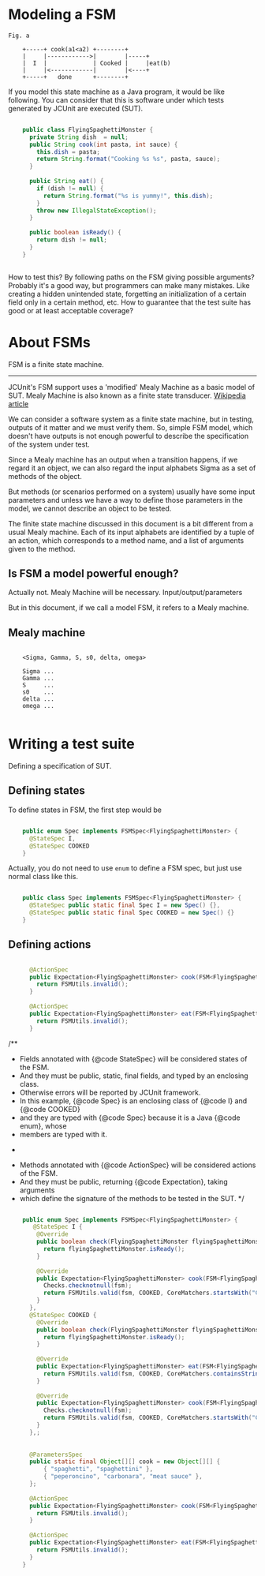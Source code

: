 # Modeling a FSM

```
Fig. a

    +-----+ cook(a1<a2) +--------+
    |     |------------>|        |-----+
    |  I  |             | Cooked |     |eat(b)
    |     |<------------|        |<----+
    +-----+   done      +--------+

```

If you model this state machine as a Java program, it would be like following.
You can consider that this is software under which tests generated by JCUnit are executed (SUT).

```java

    public class FlyingSpaghettiMonster {
      private String dish  = null;
      public String cook(int pasta, int sauce) {
        this.dish = pasta;
        return String.format("Cooking %s %s", pasta, sauce);
      }
    
      public String eat() {
        if (dish != null) {
          return String.format("%s is yummy!", this.dish);
        }
        throw new IllegalStateException();
      }
    
      public boolean isReady() {
        return dish != null;
      }
    }
  
```

How to test this?
By following paths on the FSM giving possible arguments?
Probably it's a good way, but programmers can make many mistakes. Like creating a hidden unintended state,
forgetting an initialization of a certain field only in a certain method, etc.
How to guarantee that the test suite has good or at least acceptable coverage?


# About FSMs
FSM is a finite state machine.

----
JCUnit's FSM support uses a 'modified' Mealy Machine as a basic model of SUT.
Mealy Machine is also known as a finite state transducer. [Wikipedia article](http://en.wikipedia.org/wiki/Mealy_machine)

We can consider a software system as a finite state machine, but in testing, outputs of it matter
and we must verify them.
So, simple FSM model, which doesn't have outputs is not enough powerful to describe the
specification of the system under test.

Since a Mealy machine has an output when a transition happens,
if we regard it an object, we can also regard the input alphabets Sigma as a set
of methods of the object.

But methods (or scenarios performed on a system) usually have some input parameters
and unless we have a way to define those parameters in the model, we cannot describe
an object to be tested.

The finite state machine discussed in this document is a bit different from a usual
Mealy machine. Each of its input alphabets are identified by a tuple of an action, which
 corresponds to a method name, and a list of arguments given to the method.


## Is FSM a model powerful enough?
Actually not.
Mealy Machine will be necessary.
Input/output/parameters

But in this document, if we call a model FSM, it refers to a Mealy machine.


## Mealy machine


```
    
    <Sigma, Gamma, S, s0, delta, omega>
    
    Sigma ...
    Gamma ...
    S     ...
    s0    ...
    delta ...
    omega ...
    
```

# Writing a test suite

Defining a specification of SUT.


## Defining states
To define states in FSM, the first step would be

```java

    public enum Spec implements FSMSpec<FlyingSpaghettiMonster> {
      @StateSpec I,
      @StateSpec COOKED
    }

```

Actually, you do not need to use ```enum``` to define a FSM spec, but just use normal class like this.
 
```java

    public class Spec implements FSMSpec<FlyingSpaghettiMonster> {
      @StateSpec public static final Spec I = new Spec() {},
      @StateSpec public static final Spec COOKED = new Spec() {}
    }


```


## Defining actions

```java

      @ActionSpec
      public Expectation<FlyingSpaghettiMonster> cook(FSM<FlyingSpaghettiMonster> fsm, String pasta, String sauce) {
        return FSMUtils.invalid();
      }
  
      @ActionSpec
      public Expectation<FlyingSpaghettiMonster> eat(FSM<FlyingSpaghettiMonster> fsm) {
        return FSMUtils.invalid();
      }

```

  /**
   * Fields annotated with {@code StateSpec} will be considered states of the FSM.
   * And they must be public, static, final fields, and typed by an enclosing class.
   * Otherwise errors will be reported by JCUnit framework.
   * In this example, {@code Spec} is an enclosing class of {@code I} and {@code COOKED}
   * and they are typed with {@code Spec} because it is a Java {@code enum}, whose
   * members are typed with it.
   * <p/>
   * Methods annotated with {@code ActionSpec} will be considered actions of the FSM.
   * And they must be public, returning {@code Expectation<SUT>}, taking arguments
   * which define the signature of the methods to be tested in the SUT.
   */
   
```java

    public enum Spec implements FSMSpec<FlyingSpaghettiMonster> {
       @StateSpec I {
        @Override
        public boolean check(FlyingSpaghettiMonster flyingSpaghettiMonster) {
          return flyingSpaghettiMonster.isReady();
        }
  
        @Override
        public Expectation<FlyingSpaghettiMonster> cook(FSM<FlyingSpaghettiMonster> fsm, String dish, String sauce) {
          Checks.checknotnull(fsm);
          return FSMUtils.valid(fsm, COOKED, CoreMatchers.startsWith("Cooking"));
        }
      },
      @StateSpec COOKED {
        @Override
        public boolean check(FlyingSpaghettiMonster flyingSpaghettiMonster) {
          return flyingSpaghettiMonster.isReady();
        }
  
        @Override
        public Expectation<FlyingSpaghettiMonster> eat(FSM<FlyingSpaghettiMonster> fsm) {
          return FSMUtils.valid(fsm, COOKED, CoreMatchers.containsString("yummy"));
        }
  
        @Override
        public Expectation<FlyingSpaghettiMonster> cook(FSM<FlyingSpaghettiMonster> fsm, String dish, String sauce) {
          Checks.checknotnull(fsm);
          return FSMUtils.valid(fsm, COOKED, CoreMatchers.startsWith("Cooking"));
        }
      },;
  
  
      @ParametersSpec
      public static final Object[][] cook = new Object[][] {
          { "spaghetti", "spaghettini" },
          { "peperoncino", "carbonara", "meat sauce" },
      };
  
      @ActionSpec
      public Expectation<FlyingSpaghettiMonster> cook(FSM<FlyingSpaghettiMonster> fsm, String pasta, String sauce) {
        return FSMUtils.invalid();
      }
  
      @ActionSpec
      public Expectation<FlyingSpaghettiMonster> eat(FSM<FlyingSpaghettiMonster> fsm) {
        return FSMUtils.invalid();
      }
    }
```
